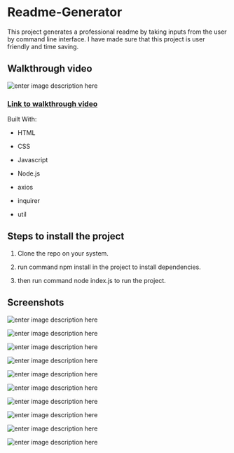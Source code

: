 
  

# Readme-Generator
This project generates a professional readme by taking inputs from the user by command line interface. I have made sure that this project is user friendly and time saving.
  
  
  

## Walkthrough video

  ![enter image description here](https://raw.githubusercontent.com/nadiaalamgir21/readme-generator/main/assets/images/video-thumb.PNG)
  
 ### [Link to walkthrough video](https://youtu.be/c7ABXATQpCM)

Built With:

  

* HTML

* CSS

* Javascript

* Node.js

* axios

* inquirer

* util

  

## Steps to install the project

1. Clone the repo on your system.

2. run command npm install in the project to install dependencies.

3. then run command node index.js to run the project.

  
  

## Screenshots

![enter image description here](https://raw.githubusercontent.com/nadiaalamgir21/readme-generator/main/assets/images/readme-generator-1.PNG)

  

![enter image description here](https://raw.githubusercontent.com/nadiaalamgir21/readme-generator/main/assets/images/readme-generator-2.PNG)

![enter image description here](https://raw.githubusercontent.com/nadiaalamgir21/readme-generator/main/assets/images/readme-generator-3.PNG)

![enter image description here](https://raw.githubusercontent.com/nadiaalamgir21/readme-generator/main/assets/images/readme-generator-4.PNG)

![enter image description here](https://raw.githubusercontent.com/nadiaalamgir21/readme-generator/main/assets/images/readme-generator-5.PNG)

![enter image description here](https://raw.githubusercontent.com/nadiaalamgir21/readme-generator/main/assets/images/readme-generator-6.PNG)

  

![enter image description here](https://raw.githubusercontent.com/nadiaalamgir21/readme-generator/main/assets/images/readme-generator-7.PNG)

  

![enter image description here](https://raw.githubusercontent.com/nadiaalamgir21/readme-generator/main/assets/images/readme-generator-8.PNG)

  

![enter image description here](https://raw.githubusercontent.com/nadiaalamgir21/readme-generator/main/assets/images/readme-generator-preview1.PNG)

  

![enter image description here](https://raw.githubusercontent.com/nadiaalamgir21/readme-generator/main/assets/images/readme-generator-preview2.PNG)